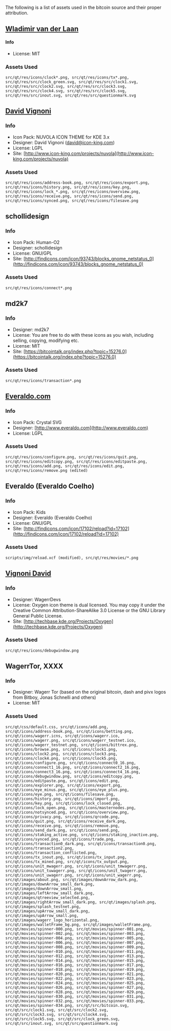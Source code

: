 The following is a list of assets used in the bitcoin source and their proper attribution.

[Wladimir van der Laan](https://github.com/laanwj)
-----------------------
#### Info
* License: MIT

### Assets Used
	src/qt/res/icons/clock*.png, src/qt/res/icons/tx*.png,
	src/qt/res/src/clock_green.svg, src/qt/res/src/clock1.svg,
	src/qt/res/src/clock2.svg, src/qt/res/src/clock3.svg,
	src/qt/res/src/clock4.svg, src/qt/res/src/clock5.svg,
	src/qt/res/src/inout.svg, src/qt/res/src/questionmark.svg

[David Vignoni](http://www.icon-king.com)
-----------------------

### Info
* Icon Pack: NUVOLA ICON THEME for KDE 3.x
* Designer: David Vignoni (david@icon-king.com)
* License: LGPL
* Site: [http://www.icon-king.com/projects/nuvola](http://www.icon-king.com/projects/nuvola)

### Assets Used
	src/qt/res/icons/address-book.png, src/qt/res/icons/export.png,
	src/qt/res/icons/history.png, src/qt/res/icons/key.png,
	src/qt/res/icons/lock_*.png, src/qt/res/icons/overview.png,
	src/qt/res/icons/receive.png, src/qt/res/icons/send.png,
	src/qt/res/icons/synced.png, src/qt/res/icons/filesave.png

schollidesign
-----------------------

### Info
* Icon Pack: Human-O2
* Designer: schollidesign
* License: GNU/GPL
* Site: [http://findicons.com/icon/93743/blocks_gnome_netstatus_0](http://findicons.com/icon/93743/blocks_gnome_netstatus_0)

### Assets Used
	src/qt/res/icons/connect*.png

md2k7
-----------------------

### Info
* Designer: md2k7
* License: You are free to do with these icons as you wish, including selling, copying, modifying etc.
* License: MIT
* Site: [https://bitcointalk.org/index.php?topic=15276.0](https://bitcointalk.org/index.php?topic=15276.0)

### Assets Used
	src/qt/res/icons/transaction*.png

[Everaldo.com](http://www.everaldo.com)
-----------------------

### Info
* Icon Pack: Crystal SVG
* Designer: [http://www.everaldo.com](http://www.everaldo.com)
* License: LGPL

### Assets Used
	src/qt/res/icons/configure.png, src/qt/res/icons/quit.png,
	src/qt/res/icons/editcopy.png, src/qt/res/icons/editpaste.png,
	src/qt/res/icons/add.png, src/qt/res/icons/edit.png,
	src/qt/res/icons/remove.png (edited)

Everaldo (Everaldo Coelho)
-----------------------

### Info
* Icon Pack: Kids
* Designer: Everaldo (Everaldo Coelho)
* License: GNU/GPL 
* Site: [http://findicons.com/icon/17102/reload?id=17102](http://findicons.com/icon/17102/reload?id=17102)

### Assets Used
	scripts/img/reload.xcf (modified), src/qt/res/movies/*.png

[Vignoni David](http://techbase.kde.org/Projects/Oxygen)
-----------------------

### Info
* Designer: WagerrDevs
* License: Oxygen icon theme is dual licensed. You may copy it under the Creative Common Attribution-ShareAlike 3.0 License or the GNU Library General Public License.
* Site: [http://techbase.kde.org/Projects/Oxygen](http://techbase.kde.org/Projects/Oxygen)

### Assets Used
	src/qt/res/icons/debugwindow.png

WagerrTor, XXXX
-----------------------

### Info
* Designer: Wagerr Tor (based on the original bitcoin, dash and pivx logos from Bitboy, Jonas Schnelli and others)
* License: MIT

### Assets Used
	src/qt/css/default.css, src/qt/icons/add.png,
	src/qt/icons/address-book.png, src/qt/icons/betting.png,
	src/qt/icons/wagerr.icns, src/qt/icons/wagerr.ico,
	src/qt/icons/wagerr.png, src/qt/icons/wagerr_testnet.ico,
	src/qt/icons/wagerr_testnet.png, src/qt/icons/bittrex.png,
	src/qt/icons/browse.png, src/qt/icons/clock1.png,
	src/qt/icons/clock2.png, src/qt/icons/clock3.png,
	src/qt/icons/clock4.png, src/qt/icons/clock5.png,
	src/qt/icons/configure.png, src/qt/icons/connect0_16.png,
	src/qt/icons/connect1_16.png, src/qt/icons/connect2_16.png,
	src/qt/icons/connect3_16.png, src/qt/icons/connect4_16.png,
	src/qt/icons/debugwindow.png, src/qt/icons/editcopy.png,
	src/qt/icons/editpaste.png, src/qt/icons/edit.png,
	src/qt/icons/explorer.png, src/qt/icons/export.png,
	src/qt/icons/eye_minus.png, src/qt/icons/eye_plus.png,
	src/qt/icons/eye.png, src/qt/icons/filesave.png,
	src/qt/icons/history.png, src/qt/icons/import.png,
	src/qt/icons/key.png, src/qt/icons/lock_closed.png,
	src/qt/icons/lock_open.png, src/qt/icons/masternodes.png,
	src/qt/icons/notsynced.png, src/qt/icons/overview.png,
	src/qt/icons/privacy.png, src/qt/icons/qrcode.png,
	src/qt/icons/quit.png, src/qt/icons/receive_dark.png,
	src/qt/icons/receive.png, src/qt/icons/remove.png,
	src/qt/icons/send_dark.png, src/qt/icons/send.png,
	src/qt/icons/staking_active.png, src/qt/icons/staking_inactive.png,
	src/qt/icons/synced.png, src/qt/icons/trade.png,
	src/qt/icons/transaction0_dark.png, src/qt/icons/transaction0.png,
	src/qt/icons/transaction2.png, src/qt/icons/transaction_conflicted.png,
	src/qt/icons/tx_inout.png, src/qt/icons/tx_input.png,
	src/qt/icons/tx_mined.png, src/qt/icons/tx_output.png,
	src/qt/icons/unit_mwagerr.png, src/qt/icons/unit_tmwagerr.png,
	src/qt/icons/unit_tuwagerr.png, src/qt/icons/unit_twagerr.png,
	src/qt/icons/unit_uwagerr.png, src/qt/icons/unit_wagerr.png,
	src/qt/images/about.png, src/qt/images/downArrow_dark.png,
	src/qt/images/downArrow_small_dark.png, src/qt/images/downArrow_small.png,
	src/qt/images/leftArrow_small_dark.png, src/qt/images/qtreeview_selected.png,
	src/qt/images/rightArrow_small_dark.png, src/qt/images/splash.png,
	src/qt/images/splash_testnet.png, src/qt/images/upArrow_small_dark.png,
	src/qt/images/upArrow_small.png, src/qt/images/wagerr_logo_horizontal.png,
	src/qt/images/walletFrame_bg.png, src/qt/images/walletFrame.png,
	src/qt/movies/spinner-000.png, src/qt/movies/spinner-001.png,
	src/qt/movies/spinner-002.png, src/qt/movies/spinner-003.png,
	src/qt/movies/spinner-004.png, src/qt/movies/spinner-005.png,
	src/qt/movies/spinner-006.png, src/qt/movies/spinner-007.png,
	src/qt/movies/spinner-008.png, src/qt/movies/spinner-009.png,
	src/qt/movies/spinner-010.png, src/qt/movies/spinner-011.png,
	src/qt/movies/spinner-012.png, src/qt/movies/spinner-013.png,
	src/qt/movies/spinner-014.png, src/qt/movies/spinner-015.png,
	src/qt/movies/spinner-016.png, src/qt/movies/spinner-017.png,
	src/qt/movies/spinner-018.png, src/qt/movies/spinner-019.png,
	src/qt/movies/spinner-020.png, src/qt/movies/spinner-021.png,
	src/qt/movies/spinner-022.png, src/qt/movies/spinner-023.png,
	src/qt/movies/spinner-024.png, src/qt/movies/spinner-025.png,
	src/qt/movies/spinner-026.png, src/qt/movies/spinner-027.png,
	src/qt/movies/spinner-028.png, src/qt/movies/spinner-029.png,
	src/qt/movies/spinner-030.png, src/qt/movies/spinner-031.png,
	src/qt/movies/spinner-032.png, src/qt/movies/spinner-033.png,
	src/qt/movies/spinner-034.png, src/qt/src/bitcoin.svg,
	src/qt/src/clock1.svg, src/qt/src/clock2.svg,
	src/qt/src/clock3.svg, src/qt/src/clock4.svg,
	src/qt/src/clock5.svg, src/qt/src/clock_green.svg,
	src/qt/src/inout.svg, src/qt/src/questionmark.svg
